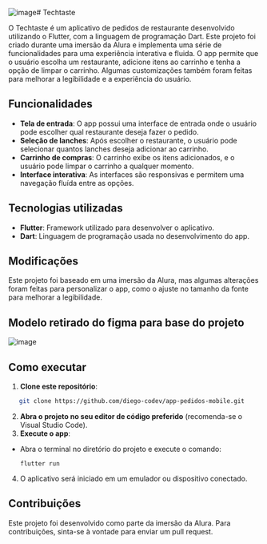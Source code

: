 ![image](https://github.com/user-attachments/assets/dcbe165c-868b-4954-888e-02a306817f6a)# Techtaste

O Techtaste é um aplicativo de pedidos de restaurante desenvolvido utilizando o Flutter, com a linguagem de programação Dart. Este projeto foi criado durante uma imersão da Alura e implementa uma série de funcionalidades para uma experiência interativa e fluida. O app permite que o usuário escolha um restaurante, adicione itens ao carrinho e tenha a opção de limpar o carrinho. Algumas customizações também foram feitas para melhorar a legibilidade e a experiência do usuário.

## Funcionalidades

- **Tela de entrada**: O app possui uma interface de entrada onde o usuário pode escolher qual restaurante deseja fazer o pedido.
- **Seleção de lanches**: Após escolher o restaurante, o usuário pode selecionar quantos lanches deseja adicionar ao carrinho.
- **Carrinho de compras**: O carrinho exibe os itens adicionados, e o usuário pode limpar o carrinho a qualquer momento.
- **Interface interativa**: As interfaces são responsivas e permitem uma navegação fluída entre as opções.

## Tecnologias utilizadas

- **Flutter**: Framework utilizado para desenvolver o aplicativo.
- **Dart**: Linguagem de programação usada no desenvolvimento do app.

## Modificações

Este projeto foi baseado em uma imersão da Alura, mas algumas alterações foram feitas para personalizar o app, como o ajuste no tamanho da fonte para melhorar a legibilidade.

## Modelo retirado do figma para base do projeto

![image](https://github.com/user-attachments/assets/b27ef3ff-5ef9-460b-9f50-1c6fe5f9b2dd)

## Como executar

1. **Clone este repositório**:
```bash
   git clone https://github.com/diego-codev/app-pedidos-mobile.git
```
2. **Abra o projeto no seu editor de código preferido** (recomenda-se o Visual Studio Code).
3. **Execute o app**:
- Abra o terminal no diretório do projeto e execute o comando:
  ```
  flutter run
  ```
4. O aplicativo será iniciado em um emulador ou dispositivo conectado.

## Contribuições

Este projeto foi desenvolvido como parte da imersão da Alura. Para contribuições, sinta-se à vontade para enviar um pull request.
